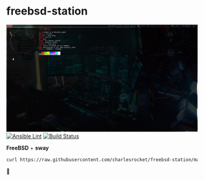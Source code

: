 # freebsd-station
![screenshot](screenshot.jpg)
[![Ansible Lint](https://github.com/charlesrocket/freebsd-station/workflows/Ansible%20Lint/badge.svg)](https://github.com/charlesrocket/freebsd-station/actions)
[![Build Status](https://api.cirrus-ci.com/github/charlesrocket/freebsd-station.svg?branch=master)](https://cirrus-ci.com/github/charlesrocket/freebsd-station)

**FreeBSD** + **sway**

```sh
curl https://raw.githubusercontent.com/charlesrocket/freebsd-station/master/bootstrap | sh
```
🚧
